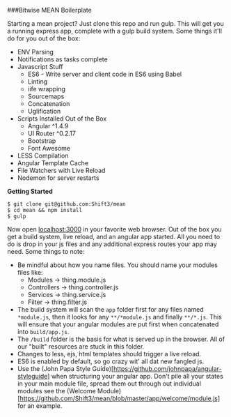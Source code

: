 ###Bitwise MEAN Boilerplate

Starting a mean project?  Just clone this repo and run gulp.  This will get you a running express app, complete with
a gulp build system.  Some things it'll do for you out of the box:

* ENV Parsing
* Notifications as tasks complete
* Javascript Stuff
    * ES6 - Write server and client code in ES6 using Babel
    * Linting
    * iife wrapping
    * Sourcemaps
    * Concatenation
    * Uglification
* Scripts Installed Out of the Box
    * Angular ^1.4.9
    * UI Router ^0.2.17
    * Bootstrap
    * Font Awesome
* LESS Compilation
* Angular Template Cache 
* File Watchers with Live Reload
* Nodemon for server restarts

**Getting Started**

```
$ git clone git@github.com:Shift3/mean
$ cd mean && npm install
$ gulp
```

Now open [localhost:3000](http://localhost:3000) in your favorite web browser.  Out of the box you get a build system, 
live reload, and an angular app started.  All you need to do is drop in your js files and any additional express routes 
your app may need.  Some things to note:

* Be mindful about how you name files.  You should name your modules files like:
    * Modules -> thing.module.js
    * Controllers -> thing.controller.js
    * Services -> thing.service.js
    * Filter -> thing.filter.js
* The build system will scan the `app` folder first for any files named `*module.js`, then it looks for any `**/*module.js`
and finally `**/*.js`.  This will ensure that your angular modules are put first when concatenated into `build/app.js`. 
* The `/build` folder is the basis for what is served up in the browser.  All of our "built" resources are stuck in this
folder.  
* Changes to less, ejs, html templates should trigger a live reload.
* ES6 is enabled by default, so go crazy wit' all dat new fangled js.
* Use the (John Papa Style Guide)[https://github.com/johnpapa/angular-styleguide] when structuring your angular app.  Don't 
pile all your states in your main module file, spread them out through out individual modules see the (Welcome Module)[https://github.com/Shift3/mean/blob/master/app/welcome/module.js] 
for an example.